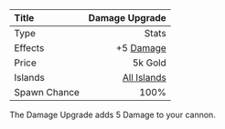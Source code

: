 |Title        | Damage Upgrade         
|:-|-:
|Type         | Stats                    
|Effects      |  +5 [Damage](/upgrades/damage.md)
|Price        | 5k Gold            
|Islands      | [All Islands](/islands.md)  
|Spawn Chance | 100%                      
                    
The Damage Upgrade adds 5 Damage to your cannon. 

